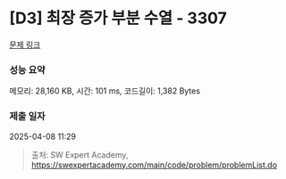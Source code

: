 # [D3] 최장 증가 부분 수열 - 3307 

[문제 링크](https://swexpertacademy.com/main/code/problem/problemDetail.do?contestProbId=AWBOKg-a6l0DFAWr) 

### 성능 요약

메모리: 28,160 KB, 시간: 101 ms, 코드길이: 1,382 Bytes

### 제출 일자

2025-04-08 11:29



> 출처: SW Expert Academy, https://swexpertacademy.com/main/code/problem/problemList.do